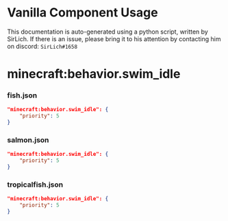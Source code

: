 # Vanilla Component Usage
This documentation is auto-generated using a python script, written by SirLich. If there is an issue, please bring it to his attention by contacting him on discord: `SirLich#1658`

# minecraft:behavior.swim_idle
### fish.json
```JSON
"minecraft:behavior.swim_idle": {
    "priority": 5
}
```

### salmon.json
```JSON
"minecraft:behavior.swim_idle": {
    "priority": 5
}
```

### tropicalfish.json
```JSON
"minecraft:behavior.swim_idle": {
    "priority": 5
}
```

